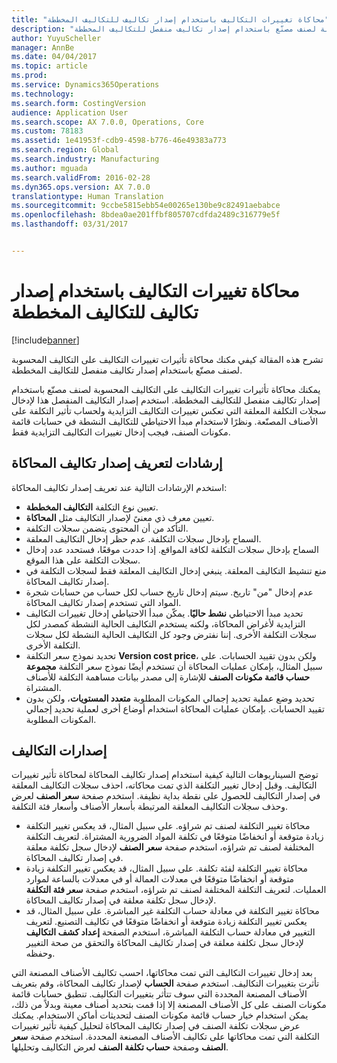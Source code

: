 ```yaml
---
title: "محاكاة تغييرات التكاليف باستخدام إصدار تكاليف للتكاليف المخططة"
description: "تشرح هذه المقالة كيفي مكنك محاكاة تأثيرات تغييرات التكاليف على التكاليف المحسوبة لصنف مصنّع باستخدام إصدار تكاليف منفصل للتكاليف المخططة."
author: YuyuScheller
manager: AnnBe
ms.date: 04/04/2017
ms.topic: article
ms.prod: 
ms.service: Dynamics365Operations
ms.technology: 
ms.search.form: CostingVersion
audience: Application User
ms.search.scope: AX 7.0.0, Operations, Core
ms.custom: 78183
ms.assetid: 1e41953f-cdb9-4598-b776-46e49383a773
ms.search.region: Global
ms.search.industry: Manufacturing
ms.author: mguada
ms.search.validFrom: 2016-02-28
ms.dyn365.ops.version: AX 7.0.0
translationtype: Human Translation
ms.sourcegitcommit: 9ccbe5815ebb54e00265e130be9c82491aebabce
ms.openlocfilehash: 8bdea0ae201ffbf805707cdfda2489c316779e5f
ms.lasthandoff: 03/31/2017


---
```


# <a name="simulate-cost-changes-by-using-a-costing-version-for-planned-costs"></a>محاكاة تغييرات التكاليف باستخدام إصدار تكاليف للتكاليف المخططة

[!include[banner](../includes/banner.md)]


تشرح هذه المقالة كيفي مكنك محاكاة تأثيرات تغييرات التكاليف على التكاليف المحسوبة لصنف مصنّع باستخدام إصدار تكاليف منفصل للتكاليف المخططة.

يمكنك محاكاة تأثيرات تغييرات التكاليف على التكاليف المحسوبة لصنف مصنّع باستخدام إصدار تكاليف منفصل للتكاليف المخططة. استخدم إصدار التكاليف المنفصل هذا لإدخال سجلات التكلفة المعلقة التي تعكس تغييرات التكاليف التزايدية ولحساب تأثير التكلفة على الأصناف المصنّعة. ونظرًا لاستخدام مبدأ الاحتياطي للتكاليف النشطة في حسابات قائمة مكونات الصنف، فيجب إدخال تغييرات التكاليف التزايدية فقط.

## <a name="guidelines-for-defining-the-simulation-costing-version"></a>إرشادات لتعريف إصدار تكاليف المحاكاة
استخدم الإرشادات التالية عند تعريف إصدار تكاليف المحاكاة:

-   تعيين نوع التكلفة **التكاليف المخططة**.
-   تعيين معرف ذي معنىً لإصدار التكاليف مثل **المحاكاة**.
-   التأكد من أن المحتوى يتضمن سجلات التكلفة.
-   السماح بإدخال سجلات التكلفة. عدم حظر إدخال التكاليف المعلقة.
-   السماح بإدخال سجلات التكلفة لكافة المواقع. إذا حددت موقعًا، فستحدد عدد إدخال سجلات التكلفة على هذا الموقع.
-   منع تنشيط التكاليف المعلقة. ينبغي إدخال التكاليف المعلقة فقط لسجلات التكلفة في إصدار تكاليف المحاكاة.
-   عدم إدخال "من" تاريخ. سيتم إدخال تاريخ حساب لكل حساب من حسابات شجرة المواد التي تستخدم إصدار تكاليف المحاكاة.
-   تحديد مبدأ الاحتياطي **نشط حاليًا**. يمكّن مبدأ الاحتياطي إدخال تغييرات التكاليف التزايدية لأغراض المحاكاة، ولكنه يستخدم التكاليف الحالية النشطة كمصدر لكل سجلات التكلفة الأخرى. إننا نفترض وجود كل التكاليف الحالية النشطة لكل سجلات التكلفة الأخرى.
-   تحديد نموذج سعر التكلفة **Version cost price**، ولكن بدون تقييد الحسابات. على سبيل المثال، بإمكان عمليات المحاكاة أن تستخدم أيضًا نموذج سعر التكلفة **مجموعة حساب قائمة مكونات الصنف** للإشارة إلى مصدر بيانات مساهمة التكلفة للأصناف المشتراة.
-   تحديد وضع عملية تحديد إجمالي المكونات المطلوبة **متعدد المستويات**، ولكن بدون تقييد الحسابات. بإمكان عمليات المحاكاة استخدام أوضاع أخرى لعملية تحديد إجمالي المكونات المطلوبة.

## <a name="costing-versions"></a>إصدارات التكاليف
توضح السيناريوهات التالية كيفية استخدام إصدار تكاليف المحاكاة لمحاكاة تأثير تغييرات التكاليف. وقبل إدخال تغيير التكلفة الذي تمت محاكاته، احذف سجلات التكاليف المعلقة في إصدار التكاليف للحصول على نقطة بداية نظيفة. استخدم صفحة **سعر الصنف** لعرض وحذف سجلات التكاليف المعلقة المرتبطة بأسعار الأصناف وأسعار فئة التكلفة.

-   محاكاة تغيير التكلفة لصنف تم شراؤه. على سبيل المثال، قد يعكس تغيير التكلفة زيادة متوقعة أو انخفاضًا متوقعًا في تكلفة المواد الضرورية المشتراة. لتعريف التكلفة المختلفة لصنف تم شراؤه، استخدم صفحة **سعر الصنف** لإدخال سجل تكلفة معلقة في إصدار تكاليف المحاكاة.
-   محاكاة تغيير التكلفة لفئة تكلفة. على سبيل المثال، قد يعكس تغيير التكلفة زيادة متوقعة أو انخفاضًا متوقعًا في معدلات العمالة أو في معدلات بالساعة لموارد العمليات. لتعريف التكلفة المختلفة لصنف تم شراؤه، استخدم صفحة **سعر فئة التكلفة** لإدخال سجل تكلفة معلقة في إصدار تكاليف المحاكاة.
-   محاكاة تغيير التكلفة في معادلة حساب التكلفة غير المباشرة. على سبيل المثال، قد يعكس تغيير التكلفة زيادة متوقعة أو انخفاضًا متوقعًا في تكاليف التصنيع. لتعريف التغيير في معادلة حساب التكلفة المباشرة، استخدم الصفحة **إعداد كشف التكاليف** لإدخال سجل تكلفة معلقة في إصدار تكاليف المحاكاة والتحقق من صحة التغيير وحفظه.

بعد إدخال تغييرات التكاليف التي تمت محاكاتها، احسب تكاليف الأصناف المصنعة التي تأثرت بتغييرات التكاليف. استخدم صفحة **الحساب** لإصدار تكاليف المحاكاة، وقم بتعريف الأصناف المصنعة المحددة التي سوف تتأثر بتغييرات التكاليف. تنطبق حسابات قائمة مكونات الصنف على كل الأصناف المصنعة إلا إذا قمت بتحديد أصناف معينة وبدلاً من ذلك، يمكن استخدام خيار حساب قائمة مكونات الصنف لتحديثات أماكن الاستخدام. يمكنك عرض سجلات تكلفة الصنف في إصدار تكاليف المحاكاة لتحليل كيفية تأثير تغييرات التكلفة التي تمت محاكاتها على تكاليف الأصناف المصنعة المحددة. استخدم صفحة **سعر الصنف** وصفحة **حساب تكلفة الصنف** لعرض التكاليف وتحليلها.




